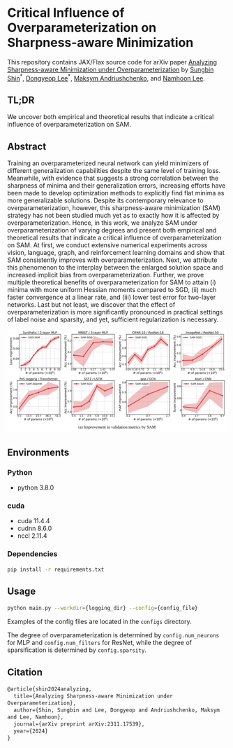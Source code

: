 # Critical Influence of Overparameterization on Sharpness-aware Minimization

This repository contains JAX/Flax source code for arXiv paper [Analyzing Sharpness-aware Minimization under Overparameterization](https://arxiv.org/abs/2311.17539) by [Sungbin Shin](https://ssbin4.github.io/)<sup>&ast;</sup>, [Dongyeop Lee](https://edong6768.github.io/)<sup>&ast;</sup>, [Maksym Andriushchenko](https://www.andriushchenko.me/), and [Namhoon Lee](https://namhoonlee.github.io/).

## TL;DR

We uncover both empirical and theoretical results that indicate a critical influence of overparameterization on SAM.

## Abstract

Training an overparameterized neural network can yield minimizers of different generalization capabilities despite the same level of training loss. Meanwhile, with evidence that suggests a strong correlation between the sharpness of minima and their generalization errors, increasing efforts have been made to develop optimization methods to explicitly find flat minima as more generalizable solutions. Despite its contemporary relevance to overparameterization, however, this sharpness-aware minimization (SAM) strategy has not been studied much yet as to exactly how it is affected by overparameterization. Hence, in this work, we analyze SAM under overparameterization of varying degrees and present both empirical and theoretical results that indicate a critical influence of overparameterization on SAM. At first, we conduct extensive numerical experiments across vision, language, graph, and reinforcement learning domains and show that SAM consistently improves with overparameterization. Next, we attribute this phenomenon to the interplay between the enlarged solution space and increased implicit bias from overparameterization. Further, we prove multiple theoretical benefits of overparameterization for SAM to attain (i) minima with more uniform Hessian moments compared to SGD, (ii) much faster convergence at a linear rate, and (iii) lower test error for two-layer networks. Last but not least, we discover that the effect of overparameterization is more significantly pronounced in practical settings of label noise and sparsity, and yet, sufficient regularization is necessary.

![fig](./figures/main.png)

## Environments

### Python
- python 3.8.0

### cuda
- cuda 11.4.4
- cudnn 8.6.0
- nccl 2.11.4

### Dependencies
```bash
pip install -r requirements.txt
```

## Usage
```bash
python main.py --workdir={logging_dir} --config={config_file}
```

Examples of the config files are located in the `configs` directory.

The degree of overparameterization is determined by `config.num_neurons` for MLP and `config.num_filters` for ResNet, while the degree of sparsification is determined by `config.sparsity`.

## Citation
```
@article{shin2024analyzing,
  title={Analyzing Sharpness-aware Minimization under Overparameterization},
  author={Shin, Sungbin and Lee, Dongyeop and Andriushchenko, Maksym and Lee, Namhoon},
  journal={arXiv preprint arXiv:2311.17539},
  year={2024}
}
```
